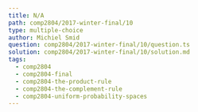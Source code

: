 ```yaml
---
title: N/A
path: comp2804/2017-winter-final/10
type: multiple-choice
author: Michiel Smid
question: comp2804/2017-winter-final/10/question.ts
solution: comp2804/2017-winter-final/10/solution.md
tags:
  - comp2804
  - comp2804-final
  - comp2804-the-product-rule
  - comp2804-the-complement-rule
  - comp2804-uniform-probability-spaces
---
```

